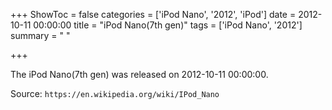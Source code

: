 +++
ShowToc = false
categories = ['iPod Nano', '2012', 'iPod']
date = 2012-10-11 00:00:00
title = "iPod Nano(7th gen)"
tags = ['iPod Nano', '2012']
summary = " "

+++

The iPod Nano(7th gen) was released on 2012-10-11 00:00:00.

Source: `https://en.wikipedia.org/wiki/IPod_Nano`


